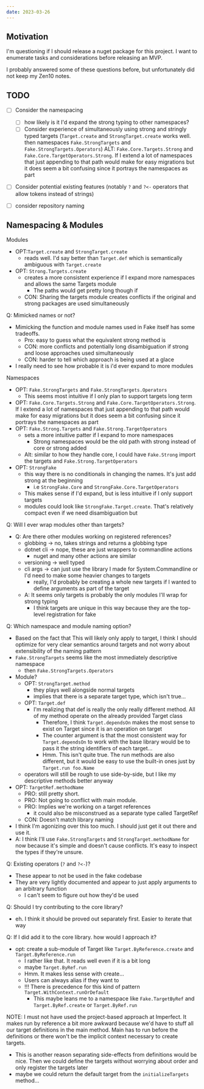 ```yaml
---
date: 2023-03-26
---
```


## Motivation

I'm questioning if I should release a nuget package for this project.
I want to enumerate tasks and considerations before releasing an MVP.

I probably answered some of these questions before, but unfortunately did not keep my Zen10 notes.


## TODO

- [ ] Consider the namespacing
  - [ ] how likely is it I'd expand the strong typing to other namespaces?
  - [ ] Consider experience of simultaneously using strong and stringly typed targets (`Target.create` and `StrongTarget.create` works well. then namespaces `Fake.StrongTargets` and `Fake.StrongTargets.Operators`) ALT: `Fake.Core.Targets.Strong` and `Fake.Core.TargetOperators.Strong`. If I extend a lot of namespaces that just appending to that path would make for easy migrations but it does seem a bit confusing since it portrays the namespaces as part
- [ ] Consider potential existing features (notably `?` and `?<-` operators that allow tokens instead of strings) 
- [ ] consider repository naming


## Namespacing & Modules

Modules
- OPT:`Target.create` and `StrongTarget.create` 
  - reads well. I'd say better than `Target.def` which is semantically ambiguous with `Target.create`
- OPT: `Strong.Targets.create`
  - creates a more consistent experience if I expand more namespaces and allows the same Targets module
    - The paths would get pretty long though if 
  - CON: Sharing the targets module creates conflicts if the original and strong packages are used simultaneously

Q: Mimicked names or not?
- Mimicking the function and module names used in Fake itself has some tradeoffs. 
  - Pro: easy to guess what the equivalent strong method is
  - CON: more conflicts and potentially long disambiguation if strong and loose approaches used simultaneously
  - CON: harder to tell which approach is being used at a glace
- I really need to see how probable it is i'd ever expand to more modules

Namespaces
- OPT: `Fake.StrongTargets` and `Fake.StrongTargets.Operators`
  - This seems most intuitive if I only plan to support targets long term
- OPT: `Fake.Core.Targets.Strong` and `Fake.Core.TargetOperators.Strong`. If I extend a lot of namespaces that just appending to that path would make for easy migrations but it does seem a bit confusing since it portrays the namespaces as part
- OPT: `Fake.Strong.Targets` and `Fake.Strong.TargetOperators`
  - sets a more intuitive patter if I expand to more namespaces
    - Strong namespaces would be the old path with strong instead of core or strong added
  - Alt: similar to how they handle core, I could have `Fake.Strong` import the targets and `Fake.Strong.TargetOperators`
- OPT: `StrongFake`
  - this way there is no conditionals in changing the names. It's just add strong at the beginning
    - i.e `StrongFake.Core` and `StrongFake.Core.TargetOperators`
  - This makes sense if I'd expand, but is less intuitive if I only support targets
  - modules could look like `StrongFake.Target.create`. That's relatively compact even if we need disambiguation but 

Q: Will I ever wrap modules other than targets?
- Q: Are there other modules working on registered references?
  - globbing -> no, takes strings and returns a globbing type
  - dotnet cli -> nope, these are just wrappers to commandline actions
     - nuget and many other actions are similar
  - versioning -> well typed
  - cli args -> can just use the library I made for System.Commandline or I'd need to make some heavier changes to targets 
     - really, I'd probably be creating a whole new targets if I wanted to define arguments as part of the target
  - A: It seems only targets is probably the only modules I'll wrap for strong typing
    - I think targets are unique in this way because they are the top-level registration for fake
  
Q: Which namespace and module naming option?
- Based on the fact that This will likely only apply to target, I think I should optimize for very clear semantics around targets and not worry about extensibility of the naming pattern
- `Fake.StrongTargets` seems like the most immediately descriptive namespace
  - then `Fake.StrongTargets.Operators`
- Module?
  - OPT: `StrongTarget.method`
    - they plays well alongside normal targets
    - implies that there is a separate target type, which isn't true...
  - OPT: `Target.def`
    - I'm realizing that def is really the only really different method. All of my method operate on the already provided Target class
      - Therefore, I think `Target.dependsOn` makes the most sense to exist on Target since it is an operation on target
      - The counter argument is that the most consistent way for `Target.dependsOn` to work with the base library would be to pass it the string identifiers of each target...
      - Hmm. This isn't quite true. The run methods are also different, but it would be easy to use the built-in ones just by `Target.run foo.Name`
  - operators will still be rough to use side-by-side, but I like my descriptive methods better anyway
- OPT: `TargetRef.methodName`
  - PRO: still pretty short. 
  - PRO: Not going to conflict with main module. 
  - PRO: Implies we're working on a target references
    - it could also be misconstrued as a separate type called TargetRef
  - CON: Doesn't match library naming
- I think I'm agonizing over this too much. I should just get it out there and use it.
- A: I think I'll use `Fake.StrongTargets` and `StrongTarget.methodName` for now because it's simple and doesn't cause conflicts. It's easy to inspect the types if they're unsure. 


Q: Existing operators (`?` and `?<-`)?
- These appear to not be used in the fake codebase
- They are very lightly documented and appear to just apply arguments to an arbitrary function 
  - I can't seem to figure out how they'd be used

Q: Should I try contributing to the core library?
- eh. I think it should be proved out separately first. Easier to iterate that way

Q: If I did add it to the core library. how would I approach it?
- opt: create a sub-module of Target like `Target.ByReference.create` and `Target.ByReference.run`
  - I rather like that. It reads well even if it is a bit long
  - maybe `Target.ByRef.run`
  - Hmm. It makes less sense with create...
  - Users can always alias if they want to
  - !!! There is precedence for this kind of pattern `Target.WithContext.runOrDefault`
    - This maybe leans me to a namespace like `Fake.TargetByRef` and `Target.ByRef.create` or `Target.ByRef.run`


NOTE: I must not have used the project-based approach at Imperfect. It makes run by reference a bit more awkward because we'd have to stuff
all our target definitions in the main method. Main has to run before the definitions or there won't be the implicit context necessary to create targets.
- This is another reason separating side-effects from definitions would be nice. Then we could define the targets without worrying about order and only register the targets later
- maybe we could return the default target from the `initializeTargets` method...

